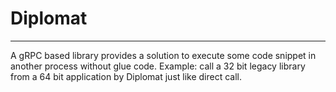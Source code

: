 # Diplomat


-----
A gRPC based library provides a solution to execute some code snippet in another process without glue code.
Example: call a 32 bit legacy library from a 64 bit application by Diplomat just like direct call.
